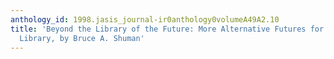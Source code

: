 ```yaml
---
anthology_id: 1998.jasis_journal-ir0anthology0volumeA49A2.10
title: 'Beyond the Library of the Future: More Alternative Futures for the Public
  Library, by Bruce A. Shuman'
---
```

